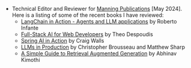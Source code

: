 - Technical Editor and Reviewer for [Manning Publications](https://www.manning.com) [May 2024]. Here is a listing of some of the recent books I have reviewed:
  - [LangChain in Action - Agents and LLM applications](https://www.manning.com/books/langchain-in-action) by Roberto Infante
  - [Full-Stack AI for Web Developers](https://www.manning.com/books/full-stack-ai-for-web-developers) by Theo Despoudis
  - [Spring AI in Action](https://www.manning.com/books/spring-ai-in-action) by Craig Walls
  - [LLMs in Production](https://www.manning.com/books/llms-in-production) by Christopher Brousseau and Matthew Sharp
  - [A Simple Guide to Retrieval Augmented Generation](https://www.manning.com/books/a-simple-guide-to-retrieval-augmented-generation) by Abhinav Kimothi
